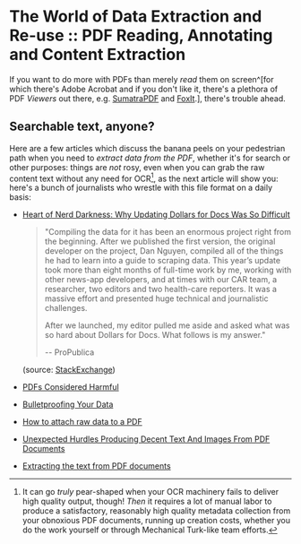 # The World of Data Extraction and Re-use :: PDF Reading, Annotating and Content Extraction

If you want to do more with PDFs than merely *read* them on screen^\[for which there's Adobe Acrobat and if you don't like it, there's a plethora of PDF *Viewers* out there, e.g. [SumatraPDF](https://www.sumatrapdfreader.org/free-pdf-reader) and [FoxIt](https://www.foxit.com/).\], there's trouble ahead.

## Searchable text, anyone?

Here are a few articles which discuss the banana peels on your pedestrian path when you need to *extract data from the PDF*, whether it's for search or other purposes: things are *not* rosy, even when you can grab the raw content text without any need for OCR[^1], as the next article will show you: here's a bunch of journalists who wrestle with this file format on a daily basis:

[^1]: It can go *truly* pear-shaped when your OCR machinery fails to deliver high quality output, though! *Then* it requires a lot of manual labor to produce a satisfactory, reasonably high quality metadata collection from your obnoxious PDF documents, running up creation costs, whether you do the work yourself or through Mechanical Turk-like team efforts.

* [Heart of Nerd Darkness: Why Updating Dollars for Docs Was So Difficult](https://www.propublica.org/nerds/heart-of-nerd-darkness-why-dollars-for-docs-was-so-difficult)
  
   > 
   > "Compiling the data for it has been an enormous project right from the beginning. After we published the first version, the original developer on the project, Dan Nguyen, compiled all of the things he had to learn into a guide to scraping data. This year’s update took more than eight months of full-time work by me, working with other news-app developers, and at times with our CAR team, a researcher, two editors and two health-care reporters. It was a massive effort and presented huge technical and journalistic challenges.
   > 
   > After we launched, my editor pulled me aside and asked what was so hard about Dollars for Docs. What follows is my answer."
   > 
   > -- ProPublica 
  
  (source: [StackExchange](https://softwarerecs.stackexchange.com/questions/18728/pdf-content-extraction-software))

* [PDFs Considered Harmful](PDFs%20Considered%20Harmful.md)

* [Bulletproofing Your Data](https://github.com/propublica/guides/blob/master/data-bulletproofing.md)

* [How to attach raw data to a PDF](../How%20to%20attach%20raw%20data%20to%20a%20PDF.md)

* [Unexpected Hurdles Producing Decent Text And Images From PDF Documents](../../Progress%20in%20Development/Considering%20the%20Way%20Forward/Document%20OCR%20&%20Text%20Extraction/Unexpected%20Hurdles%20Producing%20Decent%20Text%20And%20Images%20From%20PDF%20Documents.md)

* [Extracting the text from PDF documents](../../Qiqqa%20Internals/Extracting%20the%20text%20from%20PDF%20documents.md)

